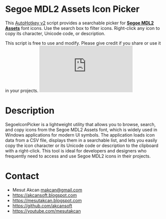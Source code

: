 # Segoe MDL2 Assets Icon Picker
This [AutoHotkey v2](https://autohotkey.com) script provides a searchable picker for **[Segoe MDL2 Assets](https://learn.microsoft.com/en-us/windows/apps/design/style/segoe-ui-symbol-font)** font icons. Use the search box to filter icons. Right-click any icon to copy its character, Unicode code, or description.

This script is free to use and modify. Please give credit if you share or use it in your projects.
![Screen Shot](https://www.autohotkey.com/boards/download/file.php?id=28924)
# Description
SegoeIconPicker is a lightweight utility that allows you to browse, search, and copy icons from the Segoe MDL2 Assets font, which is widely used in Windows applications for modern UI symbols. The application loads icon data from a CSV file, displays them in a searchable list, and lets you easily copy the icon character or its Unicode code or description to the clipboard with a right-click. This tool is ideal for developers and designers who frequently need to access and use Segoe MDL2 icons in their projects.

# Contact
* Mesut Akcan makcan@gmail.com
* https://akcansoft.blogspot.com
* https://mesutakcan.blogspot.com
* https://github.com/akcansoft
* https://youtube.com/mesutakcan
